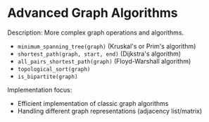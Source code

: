 # Advanced Graph Algorithms

Description: More complex graph operations and algorithms.

- `minimum_spanning_tree(graph)` (Kruskal's or Prim's algorithm)
- `shortest_path(graph, start, end)` (Dijkstra's algorithm)
- `all_pairs_shortest_path(graph)` (Floyd-Warshall algorithm)
- `topological_sort(graph)`
- `is_bipartite(graph)`

Implementation focus:

- Efficient implementation of classic graph algorithms
- Handling different graph representations (adjacency list/matrix)

